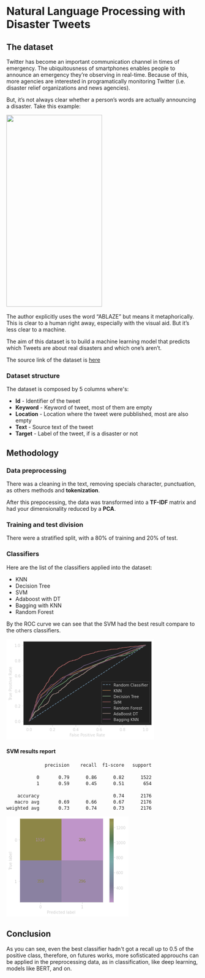 # Natural Language Processing with Disaster Tweets 

## The dataset
Twitter has become an important communication channel in times of emergency.
The ubiquitousness of smartphones enables people to announce an emergency they’re observing in real-time. Because of this, more agencies are interested in programatically monitoring Twitter (i.e. disaster relief organizations and news agencies).

But, it’s not always clear whether a person’s words are actually announcing a disaster. Take this example:

<img src="https://storage.googleapis.com/kaggle-media/competitions/tweet_screenshot.png"  width=250 height=500>

The author explicitly uses the word “ABLAZE” but means it metaphorically. This is clear to a human right away, especially with the visual aid. But it’s less clear to a machine.

The aim of this dataset is to build a machine learning model that predicts which Tweets are about real disasters and which one’s aren’t.

The source link of the dataset is [here](https://www.kaggle.com/c/nlp-getting-started)

### Dataset structure
The dataset is composed by 5 columns where's:
<ul>
<li><b>Id</b> - Identifier of the tweet</li>

<li><b>Keyword</b> - Keyword of tweet, most of them are empty</li>

<li><b>Location</b> - Location where the tweet were pubblished, most are also empty</li>

<li><b>Text</b> - Source text of the tweet</li>

<li><b>Target</b> - Label of the tweet, if is a disaster or not</li>

</ul>

## Methodology
### Data preprocessing
There was a cleaning in the text, removing specials character, punctuation, as others methods
and **tokenization**.

After this prepocessing, the data was transformed into a **TF-IDF** matrix and had your dimensionality reduced by a **PCA**.

### Training and test division
There were a stratified split, with a 80% of training and 20% of test.

### Classifiers
Here are the list of the classifiers applied into the dataset:
<ul>
<li>KNN</li>
<li>Decision Tree</li>
<li>SVM</li>
<li>Adaboost with DT</li>
<li>Bagging with KNN</li>
<li>Random Forest</li>
</ul>

By the ROC curve we can see that the SVM had the best result compare to the others classifiers.

![img.png](images/img.png)

#### SVM results report
```text
              precision    recall  f1-score   support

           0       0.79      0.86      0.82      1522
           1       0.59      0.45      0.51       654

    accuracy                           0.74      2176
   macro avg       0.69      0.66      0.67      2176
weighted avg       0.73      0.74      0.73      2176
```

![img_1.png](images/img_1.png)

## Conclusion
As you can see, even the best classifier hadn't got a recall up to 0.5 of the positive class,
therefore, on futures works, more sofisticated approuchs can be applied in the preprocessing data,
as in classification, like deep learning, models like BERT, and on.

